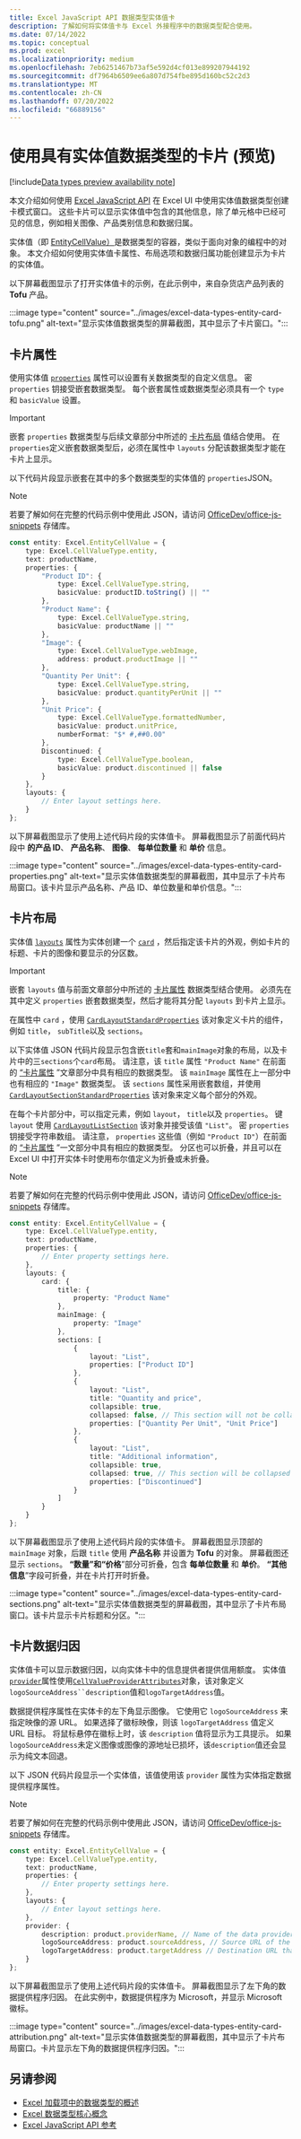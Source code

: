 ```yaml
---
title: Excel JavaScript API 数据类型实体值卡
description: 了解如何将实体值卡与 Excel 外接程序中的数据类型配合使用。
ms.date: 07/14/2022
ms.topic: conceptual
ms.prod: excel
ms.localizationpriority: medium
ms.openlocfilehash: 7eb6251467b73af5e592d4cf013e899207944192
ms.sourcegitcommit: df7964b6509ee6a807d754fbe895d160bc52c2d3
ms.translationtype: MT
ms.contentlocale: zh-CN
ms.lasthandoff: 07/20/2022
ms.locfileid: "66889156"
---
```

# <a name="use-cards-with-entity-value-data-types-preview"></a>使用具有实体值数据类型的卡片 (预览) 

[!include[Data types preview availability note](../includes/excel-data-types-preview.md)]

本文介绍如何使用 [Excel JavaScript API](../reference/overview/excel-add-ins-reference-overview.md) 在 Excel UI 中使用实体值数据类型创建卡模式窗口。 这些卡片可以显示实体值中包含的其他信息，除了单元格中已经可见的信息，例如相关图像、产品类别信息和数据归属。

实体值（即 [EntityCellValue）](/javascript/api/excel/excel.entitycellvalue)是数据类型的容器，类似于面向对象的编程中的对象。 本文介绍如何使用实体值卡属性、布局选项和数据归属功能创建显示为卡片的实体值。

以下屏幕截图显示了打开实体值卡的示例，在此示例中，来自杂货店产品列表的 **Tofu** 产品。

:::image type="content" source="../images/excel-data-types-entity-card-tofu.png" alt-text="显示实体值数据类型的屏幕截图，其中显示了卡片窗口。":::

## <a name="card-properties"></a>卡片属性

使用实体值 [`properties`](/javascript/api/excel/excel.entitycellvalue#excel-excel-entitycellvalue-properties-member) 属性可以设置有关数据类型的自定义信息。 密 `properties` 钥接受嵌套数据类型。 每个嵌套属性或数据类型必须具有一个 `type` 和 `basicValue` 设置。

> [!IMPORTANT]
> 嵌套 `properties` 数据类型与后续文章部分中所述的 [卡片布局](#card-layout) 值结合使用。 在 `properties`定义嵌套数据类型后，必须在属性中 `layouts` 分配该数据类型才能在卡片上显示。

以下代码片段显示嵌套在其中的多个数据类型的实体值的 `properties`JSON。

> [!NOTE]
> 若要了解如何在完整的代码示例中使用此 JSON，请访问 [OfficeDev/office-js-snippets](https://github.com/OfficeDev/office-js-snippets/blob/main/samples/excel/85-preview-apis/data-types-entity-values.yaml) 存储库。

```TypeScript
const entity: Excel.EntityCellValue = {
    type: Excel.CellValueType.entity,
    text: productName,
    properties: {
        "Product ID": {
            type: Excel.CellValueType.string,
            basicValue: productID.toString() || ""
        },
        "Product Name": {
            type: Excel.CellValueType.string,
            basicValue: productName || ""
        },
        "Image": {
            type: Excel.CellValueType.webImage,
            address: product.productImage || ""
        },
        "Quantity Per Unit": {
            type: Excel.CellValueType.string,
            basicValue: product.quantityPerUnit || ""
        },
        "Unit Price": {
            type: Excel.CellValueType.formattedNumber,
            basicValue: product.unitPrice,
            numberFormat: "$* #,##0.00"
        },
        Discontinued: {
            type: Excel.CellValueType.boolean,
            basicValue: product.discontinued || false
        }
    },
    layouts: {
        // Enter layout settings here.
    }
};
```

以下屏幕截图显示了使用上述代码片段的实体值卡。 屏幕截图显示了前面代码片段中 **的产品 ID**、 **产品名称**、 **图像**、 **每单位数量** 和 **单价** 信息。

:::image type="content" source="../images/excel-data-types-entity-card-properties.png" alt-text="显示实体值数据类型的屏幕截图，其中显示了卡片布局窗口。该卡片显示产品名称、产品 ID、单位数量和单价信息。":::

## <a name="card-layout"></a>卡片布局

实体值 [`layouts`](/javascript/api/excel/excel.entitycellvalue#excel-excel-entitycellvalue-layouts-member) 属性为实体创建一个 [`card`](/javascript/api/excel/excel.entityviewlayouts) ，然后指定该卡片的外观，例如卡片的标题、卡片的图像和要显示的分区数。

> [!IMPORTANT]
> 嵌套 `layouts` 值与前面文章部分中所述的 [卡片属性](#card-properties) 数据类型结合使用。 必须先在其中定义 `properties` 嵌套数据类型，然后才能将其分配 `layouts` 到卡片上显示。

在属性中 `card` ，使用 [`CardLayoutStandardProperties`](/javascript/api/excel/excel.cardlayoutstandardproperties) 该对象定义卡片的组件，例如 `title`， `subTitle`以及 `sections`。

以下实体值 JSON 代码片段显示包含嵌`title`套和`mainImage`对象的布局，以及卡片中的三`sections`个`card`布局。 请注意，该 `title` 属性 `"Product Name"` 在前面的 [“卡片属性](#card-properties) ”文章部分中具有相应的数据类型。 该 `mainImage` 属性在上一部分中也有相应的 `"Image"` 数据类型。 该 `sections` 属性采用嵌套数组，并使用 [`CardLayoutSectionStandardProperties`](/javascript/api/excel/excel.cardlayoutsectionstandardproperties) 该对象来定义每个部分的外观。

在每个卡片部分中，可以指定元素，例如 `layout`， `title`以及 `properties`。 键 `layout` 使用 [`CardLayoutListSection`](/javascript/api/excel/excel.cardlayoutlistsection) 该对象并接受该值 `"List"`。 密 `properties` 钥接受字符串数组。 请注意， `properties` 这些值（例如 `"Product ID"`）在前面的 [“卡片属性](#card-properties) ”一文部分中具有相应的数据类型。 分区也可以折叠，并且可以在 Excel UI 中打开实体卡时使用布尔值定义为折叠或未折叠。

> [!NOTE]
> 若要了解如何在完整的代码示例中使用此 JSON，请访问 [OfficeDev/office-js-snippets](https://github.com/OfficeDev/office-js-snippets/blob/main/samples/excel/85-preview-apis/data-types-entity-values.yaml) 存储库。

```TypeScript
const entity: Excel.EntityCellValue = {
    type: Excel.CellValueType.entity,
    text: productName,
    properties: {
        // Enter property settings here.
    },
    layouts: {
        card: {
            title: { 
                property: "Product Name" 
            },
            mainImage: { 
                property: "Image" 
            },
            sections: [
                {
                    layout: "List",
                    properties: ["Product ID"]
                },
                {
                    layout: "List",
                    title: "Quantity and price",
                    collapsible: true,
                    collapsed: false, // This section will not be collapsed when the card is opened.
                    properties: ["Quantity Per Unit", "Unit Price"]
                },
                {
                    layout: "List",
                    title: "Additional information",
                    collapsible: true,
                    collapsed: true, // This section will be collapsed when the card is opened.
                    properties: ["Discontinued"]
                }
            ]
        }
    }
};
```

以下屏幕截图显示了使用上述代码片段的实体值卡。 屏幕截图显示顶部的 `mainImage` 对象，后跟 `title` 使用 **产品名称** 并设置为 **Tofu** 的对象。 屏幕截图还显示 `sections`。 **“数量”和“价格**”部分可折叠，包含 **每单位数量** 和 **单价**。 **“其他信息**”字段可折叠，并在卡片打开时折叠。

:::image type="content" source="../images/excel-data-types-entity-card-sections.png" alt-text="显示实体值数据类型的屏幕截图，其中显示了卡片布局窗口。该卡片显示卡片标题和分区。":::

## <a name="card-data-attribution"></a>卡片数据归因

实体值卡可以显示数据归因，以向实体卡中的信息提供者提供信用额度。 实体值[`provider`](/javascript/api/excel/excel.entitycellvalue#excel-excel-entitycellvalue-provider-member)属性使用[`CellValueProviderAttributes`](/javascript/api/excel/excel.cellvalueproviderattributes)对象，该对象定义`logoSourceAddress``description`值和`logoTargetAddress`值。

数据提供程序属性在实体卡的左下角显示图像。 它使用它 `logoSourceAddress` 来指定映像的源 URL。 如果选择了徽标映像，则该 `logoTargetAddress` 值定义 URL 目标。 将鼠标悬停在徽标上时，该 `description` 值将显示为工具提示。 如果`logoSourceAddress`未定义图像或图像的源地址已损坏，该`description`值还会显示为纯文本回退。

以下 JSON 代码片段显示一个实体值，该值使用该 `provider` 属性为实体指定数据提供程序属性。

> [!NOTE]
> 若要了解如何在完整的代码示例中使用此 JSON，请访问 [OfficeDev/office-js-snippets](https://github.com/OfficeDev/office-js-snippets/blob/main/samples/excel/85-preview-apis/data-types-entity-attribution.yaml) 存储库。

```TypeScript
const entity: Excel.EntityCellValue = {
    type: Excel.CellValueType.entity,
    text: productName,
    properties: {
        // Enter property settings here.
    },
    layouts: {
        // Enter layout settings here.
    },
    provider: {
        description: product.providerName, // Name of the data provider. Displays as a tooltip when hovering over the logo. Also displays as a fallback if the source address for the image is broken.
        logoSourceAddress: product.sourceAddress, // Source URL of the logo to display.
        logoTargetAddress: product.targetAddress // Destination URL that the logo navigates to when selected.
    }
};
```

以下屏幕截图显示了使用上述代码片段的实体值卡。 屏幕截图显示了左下角的数据提供程序归因。 在此实例中，数据提供程序为 Microsoft，并显示 Microsoft 徽标。

:::image type="content" source="../images/excel-data-types-entity-card-attribution.png" alt-text="显示实体值数据类型的屏幕截图，其中显示了卡片布局窗口。卡片显示左下角的数据提供程序归因。":::

## <a name="see-also"></a>另请参阅

- [ Excel 加载项中的数据类型的概述](excel-data-types-overview.md)
- [Excel 数据类型核心概念](excel-data-types-concepts.md)
- [Excel JavaScript API 参考](../reference/overview/excel-add-ins-reference-overview.md)